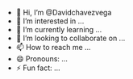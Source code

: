 - 👋 Hi, I’m @Davidchavezvega
- 👀 I’m interested in ...
- 🌱 I’m currently learning ...
- 💞️ I’m looking to collaborate on ...
- 📫 How to reach me ...
- 😄 Pronouns: ...
- ⚡ Fun fact: ...

<!---
Davidchavezvega/Davidchavezvega is a ✨ special ✨ repository because its `README.md` (this file) appears on your GitHub profile.
You can click the Preview link to take a look at your changes.
--->
